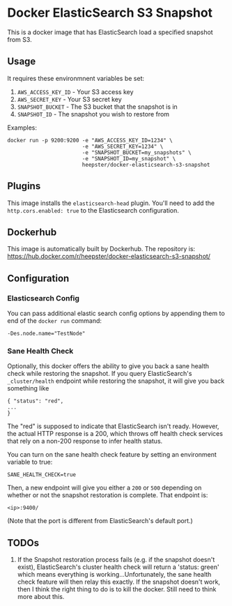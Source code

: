 # Docker ElasticSearch S3 Snapshot
This is a docker image that has ElasticSearch load a specified snapshot from S3. 

## Usage

It requires these environmnent variables be set:

1. `AWS_ACCESS_KEY_ID` - Your S3 access key
2. `AWS_SECRET_KEY` - Your S3 secret key
3. `SNAPSHOT_BUCKET` - The S3 bucket that the snapshot is in
4. `SNAPSHOT_ID` - The snapshot you wish to restore from

Examples:
```
docker run -p 9200:9200 -e "AWS_ACCESS_KEY_ID=1234" \
                        -e "AWS_SECRET_KEY=1234" \
                        -e "SNAPSHOT_BUCKET=my_snapshots" \
                        -e "SNAPSHOT_ID=my_snapshot" \
                        heepster/docker-elasticsearch-s3-snapshot
```

## Plugins

This image installs the `elasticsearch-head` plugin.  You'll need to add the `http.cors.enabled: true` to the Elasticsearch configuration. 

## Dockerhub

This image is automatically built by Dockerhub.  The repository is: https://hub.docker.com/r/heepster/docker-elasticsearch-s3-snapshot/

## Configuration

### Elasticsearch Config

You can pass additional elastic search config options by appending them to end of the `docker run` command:

```
-Des.node.name="TestNode"
```

### Sane Health Check

Optionally, this docker offers the ability to give you back a sane health check while restoring the snapshot.  If you query ElasticSearch's `_cluster/health` endpoint while restoring the snapshot, it will give you back something like

```
{ "status": "red",
...
}
```

The "red" is supposed to indicate that ElasticSearch isn't ready.  However, the actual HTTP response is a 200, which throws off health check services that rely on a non-200 response to infer health status.

You can turn on the sane health check feature by setting an environment variable to true:

```
SANE_HEALTH_CHECK=true
```

Then, a new endpoint will give you either a `200` or `500` depending on whether or not the snapshot restoration is complete.  That endpoint is:

```
<ip>:9400/
```

(Note that the port is different from ElasticSearch's default port.)

## TODOs

1.  If the Snapshot restoration process fails (e.g. if the snapshot doesn't exist), ElasticSearch's cluster health check will return a 'status: green' which means everything is working...Unfortunately, the sane health check feature will then relay this exactly.  If the snapshot doesn't work, then I think the right thing to do is to kill the docker.  Still need to think more about this.    
